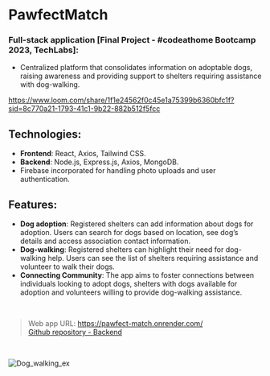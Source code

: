 # PawfectMatch 

### Full-stack application [Final Project - #codeathome Bootcamp 2023, TechLabs]: 
- Centralized platform that consolidates information on adoptable dogs, raising awareness and providing support to shelters requiring assistance with dog-walking.

 https://www.loom.com/share/1f1e24562f0c45e1a75399b6360bfc1f?sid=8c770a21-1793-41c1-9b22-882b512f5fcc


## Technologies:
- **Frontend**: React, Axios, Tailwind CSS.
- **Backend**: Node.js, Express.js, Axios, MongoDB.
- Firebase incorporated for handling photo uploads and user authentication.


## Features:
- **Dog adoption**: Registered shelters can add information about dogs for adoption. Users can search for dogs based on location, see dog’s details and access association contact information.
- **Dog-walking**: Registered shelters can highlight their need for dog-walking help. Users can see the list of shelters requiring assistance and volunteer to walk their dogs.
- **Connecting Community**: The app aims to foster connections between individuals looking to adopt dogs, shelters with dogs available for adoption and volunteers willing to provide dog-walking assistance.

<br/>

> Web app URL: https://pawfect-match.onrender.com/  
> [Github repository - Backend](https://github.com/Zida01/PawfectMatch-Server)

<br/>

![Dog_walking_ex](https://github.com/fatimampg/PawfectMatch_client/assets/142017021/5f9cfbb9-ffdb-4432-9db8-e46a0d2f921f)



